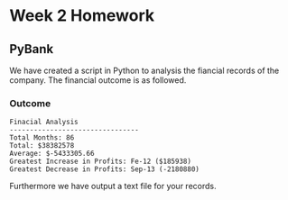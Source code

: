 # Week 2 Homework
## PyBank 
We have created a script in Python to analysis the fiancial records of the company. The financial outcome is as followed.


### Outcome 
``` text 
Finacial Analysis
--------------------------------
Total Months: 86
Total: $38382578
Average: $-5433305.66
Greatest Increase in Profits: Fe-12 ($185938)
Greatest Decrease in Profits: Sep-13 (-2180880)
```
Furthermore we have output a text file for your records.